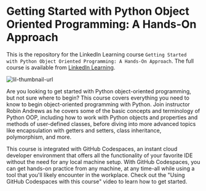 # Getting Started with Python Object Oriented Programming: A Hands-On Approach
This is the repository for the LinkedIn Learning course `Getting Started with Python Object Oriented Programming: A Hands-On Approach`. The full course is available from [LinkedIn Learning][lil-course-url].

![lil-thumbnail-url]

<p>Are you looking to get started with Python object-oriented programming, but not sure where to begin? This course covers everything you need to know to begin object-oriented programming with Python. Join instructor Robin Andrews as he covers some of the basic concepts and terminology of Python OOP, including how to work with Python objects and properties and methods of user-defined classes, before diving into more advanced topics like encapsulation with getters and setters, class inheritance, polymorphism, and more.</p><p>This course is integrated with GitHub Codespaces, an instant cloud developer environment that offers all the functionality of your favorite IDE without the need for any local machine setup. With GitHub Codespaces, you can get hands-on practice from any machine, at any time-all while using a tool that you'll likely encounter in the workplace. Check out the "Using GitHub Codespaces with this course" video to learn how to get started.</p>


[0]: # (Replace these placeholder URLs with actual course URLs)

[lil-course-url]: https://www.linkedin.com/learning/getting-started-with-python-object-oriented-programming-a-hands-on-approach
[lil-thumbnail-url]: https://media.licdn.com/dms/image/D4D0DAQHeKFp2qC5law/learning-public-crop_675_1200/0/1716317529747?e=2147483647&v=beta&t=NLl_u4L2xHBH_YP8ITfrwNeho_hU-XksUfSdP0PfSdo

